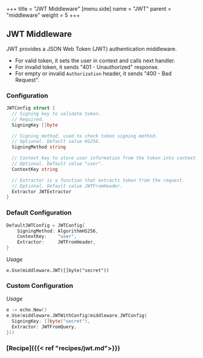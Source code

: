 +++
title = "JWT Middleware"
[menu.side]
  name = "JWT"
  parent = "middleware"
  weight = 5
+++

## JWT Middleware

JWT provides a JSON Web Token (JWT) authentication middleware.

- For valid token, it sets the user in context and calls next handler.
- For invalid token, it sends "401 - Unauthorized" response.
- For empty or invalid `Authorization` header, it sends "400 - Bad Request".

### Configuration

```go
JWTConfig struct {
  // Signing key to validate token.
  // Required.
  SigningKey []byte

  // Signing method, used to check token signing method.
  // Optional. Default value HS256.
  SigningMethod string

  // Context key to store user information from the token into context.
  // Optional. Default value "user".
  ContextKey string

  // Extractor is a function that extracts token from the request.
  // Optional. Default value JWTFromHeader.
  Extractor JWTExtractor
}
```

### Default Configuration

```go
DefaultJWTConfig = JWTConfig{
	SigningMethod: AlgorithmHS256,
	ContextKey:    "user",
	Extractor:     JWTFromHeader,
}
```

*Usage*

`e.Use(middleware.JWT([]byte("secret"))`

### Custom Configuration

*Usage*

```go
e := echo.New()
e.Use(middleware.JWTWithConfig(middleware.JWTConfig{
  SigningKey: []byte("secret"),
  Extractor: JWTFromQuery,
}))
```

### [Recipe]({{< ref "recipes/jwt.md">}})
